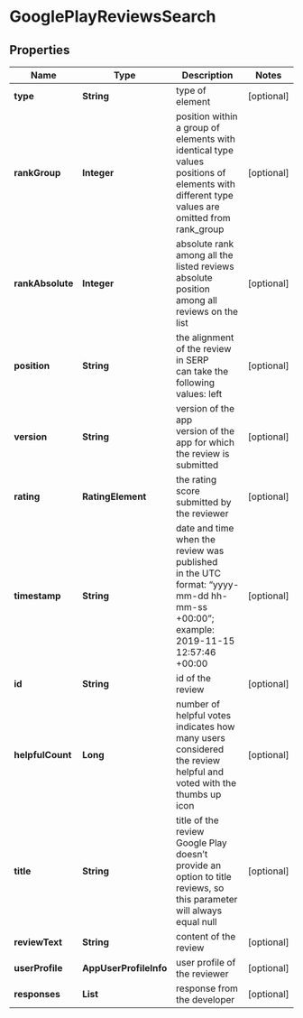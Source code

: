 # GooglePlayReviewsSearch


## Properties

| Name | Type | Description | Notes |
|------------ | ------------- | ------------- | -------------|
**type** | **String** | type of element |[optional]|
**rankGroup** | **Integer** | position within a group of elements with identical type values<br>positions of elements with different type values are omitted from rank_group |[optional]|
**rankAbsolute** | **Integer** | absolute rank among all the listed reviews<br>absolute position among all reviews on the list |[optional]|
**position** | **String** | the alignment of the review in SERP<br>can take the following values: left |[optional]|
**version** | **String** | version of the app<br>version of the app for which the review is submitted |[optional]|
**rating** | **RatingElement** | the rating score submitted by the reviewer |[optional]|
**timestamp** | **String** | date and time when the review was published<br>in the UTC format: “yyyy-mm-dd hh-mm-ss +00:00”;<br>example:<br>2019-11-15 12:57:46 +00:00 |[optional]|
**id** | **String** | id of the review |[optional]|
**helpfulCount** | **Long** | number of helpful votes<br>indicates how many users considered the review helpful and voted with the thumbs up icon |[optional]|
**title** | **String** | title of the review<br>Google Play doesn’t provide an option to title reviews, so this parameter will always equal null |[optional]|
**reviewText** | **String** | content of the review |[optional]|
**userProfile** | **AppUserProfileInfo** | user profile of the reviewer |[optional]|
**responses** | **List<ResponseDataInfo>** | response from the developer |[optional]|